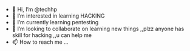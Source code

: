 - 👋 Hi, I’m @techhp
- 👀 I’m interested in learning HACKING
- 🌱 I’m currently learning pentesting
- 💞️ I’m looking to collaborate on learning new things ,,plzz anyone has skill for hacking ,,u can help me 
- 📫 How to reach me ...

<!---
techhp/techhp is a ✨ special ✨ repository because its `README.md` (this file) appears on your GitHub profile.
You can click the Preview link to take a look at your changes.
--->

